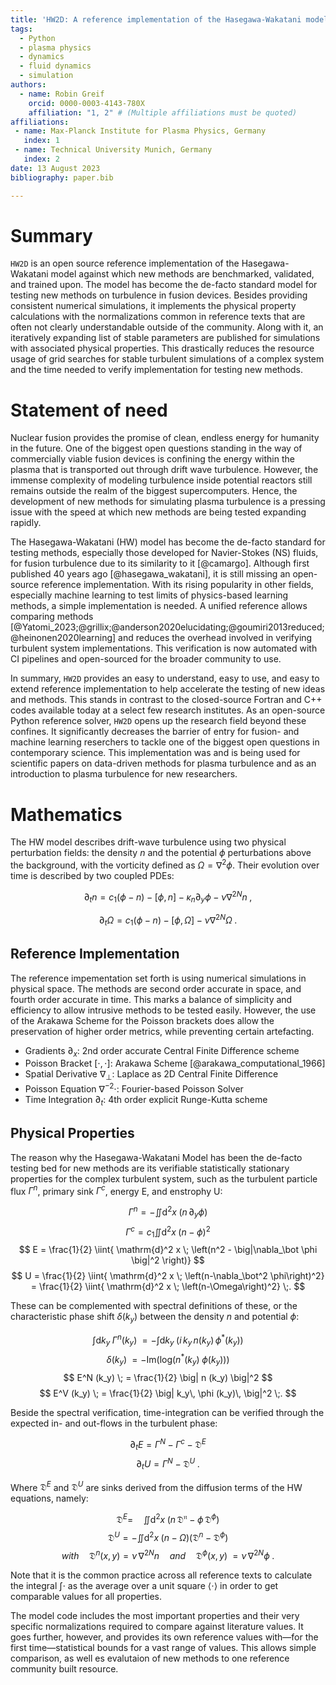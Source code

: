 ```yaml
---
title: 'HW2D: A reference implementation of the Hasegawa-Wakatani model for plasma turbulence in fusion reactors'
tags:
  - Python
  - plasma physics
  - dynamics
  - fluid dynamics
  - simulation
authors:
  - name: Robin Greif
    orcid: 0000-0003-4143-780X
    affiliation: "1, 2" # (Multiple affiliations must be quoted)
affiliations:
 - name: Max-Planck Institute for Plasma Physics, Germany
   index: 1
 - name: Technical University Munich, Germany
   index: 2
date: 13 August 2023
bibliography: paper.bib

---
```


# Summary

`HW2D` is an open source reference implementation of the Hasegawa-Wakatani model
against which new methods are benchmarked, validated, and trained upon. 
The model has become the de-facto standard model for testing new methods on
turbulence in fusion devices. Besides providing consistent numerical simulations, 
it implements the physical property calculations with the normalizations 
common in reference texts that are often not clearly understandable outside of the 
community. Along with it, an iteratively expanding list of stable parameters are 
published for simulations with associated physical properties. This drastically reduces
the resource usage of grid searches for stable turbulent simulations of a complex system
and the time needed to verify implementation for testing new methods.


# Statement of need

Nuclear fusion provides the promise of clean, endless energy for humanity
in the future. One of the biggest open questions standing in the way of 
commercially viable fusion devices is confining the energy within the plasma that 
is transported out through drift wave turbulence. However, the immense complexity 
of modeling turbulence inside potential reactors still remains outside the realm 
of the biggest supercomputers. Hence, the development of new methods for simulating 
plasma turbulence is a pressing issue with the speed at which new methods are being 
tested expanding rapidly. 

The Hasegawa-Wakatani (HW) model has become the de-facto standard for testing methods,
especially those developed for Navier-Stokes (NS) fluids, for fusion turbulence due 
to its similarity to it [@camargo]. Although first published 40 years ago [@hasegawa_wakatani], 
it is still missing an open-source reference implementation. With its rising popularity 
in other fields, especially machine learning to test limits of physics-based learning 
methods, a simple implementation is needed. A unified reference allows comparing methods 
[@Yatomi_2023;@grillix;@anderson2020elucidating;@goumiri2013reduced;@heinonen2020learning]
and reduces the overhead involved in verifying turbulent system implementations.
This verification is now automated with CI pipelines and open-sourced for the broader 
community to use.

In summary, `HW2D` provides an easy to understand, easy to use, and easy to extend 
reference implementation to help accelerate the testing of new ideas and methods.
This stands in contrast to the closed-source Fortran and C++ codes available today at 
a select few research institutes. As an open-source Python reference solver, 
`HW2D` opens up the research field beyond these confines. It significantly decreases the 
barrier of entry for fusion- and machine learning reserchers to tackle one of the 
biggest open questions in contemporary science. This implementation was and is being 
used for scientific papers on data-driven methods for plasma turbulence and 
as an introduction to plasma turbulence for new researchers. 


# Mathematics

The HW model describes drift-wave turbulence using two physical perturbation fields: 
the density $n$ and the potential $\phi$ perturbations above the background, with the vorticity defined as $\Omega = \nabla^2 \phi$. 
Their evolution over time is described by two coupled PDEs:

$$
    \partial_t n = c_1 \left(\phi - n \right)
                     - \left[\phi, n \right]
                     - \kappa_n \partial_y \phi
                     - \nu \nabla^{2N} n \;,
$$

$$
    \partial_t \Omega = c_1 \left( \phi - n \right)
                                    - \left[ \phi, \Omega \right]
                                    - \nu \nabla^{2N} \Omega \;.
$$

## Reference Implementation

The reference impementation set forth is using numerical simulations in physical space.
The methods are second order accurate in space, and fourth order accurate in time.
This marks a balance of simplicity and efficiency to allow intrusive methods to be tested easily.
However, the use of the Arakawa Scheme for the Poisson brackets does allow the preservation of higher order metrics, while preventing certain artefacting.

- Gradients $\partial_x$:  2nd order accurate Central Finite Difference scheme
- Poisson Bracket $[\cdot,\cdot]$:  Arakawa Scheme [@arakawa_computational_1966]
- Spatial Derivative $\nabla_\bot$:  Laplace as 2D Central Finite Difference
- Poisson Equation $\nabla^{-2}\cdot$:  Fourier-based Poisson Solver
- Time Integration $\partial_t$:  4th order explicit Runge-Kutta scheme


## Physical Properties

The reason why the Hasegawa-Wakatani Model has been the de-facto testing bed for new methods are its verifiable statistically stationary properties for the complex turbulent system, such as the turbulent particle flux $\Gamma^n$, primary sink $\Gamma^c$, energy E, and enstrophy U:

$$ \Gamma^n       = - \iint{ \mathrm{d}^2 x \; \left(n\, \partial_y \phi\right) } $$
$$ \Gamma^c       = c_1   \iint{ \mathrm{d}^2 x \; \left(n - \phi\right)^2} $$
$$  E              = \frac{1}{2}  \iint{ \mathrm{d}^2 x \; \left(n^2 - \big|\nabla_\bot \phi \big|^2 \right)} $$
$$  U              = \frac{1}{2}  \iint{ \mathrm{d}^2 x \; \left(n-\nabla_\bot^2  \phi\right)^2} = \frac{1}{2}  \iint{ \mathrm{d}^2 x \; \left(n-\Omega\right)^2} \;. $$

These can be complemented with spectral definitions of these, or the characteristic phase shift $\delta(k_y)$ between the density $n$ and potential $\phi$:

$$  \int{\mathrm{d} k_y \; \Gamma^n (k_y)}   \; = - \int{\mathrm{d} k_y \; \left( i\, k_y\,   n(k_y) \,  \phi^* (k_y) \right) } $$
$$  \delta (k_y)   \; = - \mathrm{Im} \big( \mathrm{log}\left( n^*(k_y)   \; \phi(k_y)    \right) \big) $$
$$  E^N  (k_y)   \; = \frac{1}{2} \big| n (k_y)   \big|^2 $$
$$  E^V  (k_y)   \; = \frac{1}{2} \big| k_y\, \phi (k_y)\,  \big|^2 \;. $$


Beside the spectral verification, time-integration can be verified through the expected in- and out-flows in the turbulent phase:

$$    \partial_t E   = \Gamma^N - \Gamma ^c - \mathfrak{D}^E $$
$$    \partial_t U   = \Gamma^N - \mathfrak{D}^U  \;. $$


Where $\mathfrak{D}^E$ and $\mathfrak{D}^U$ are sinks derived from the diffusion terms of the HW equations, namely:


$$    \mathfrak{D}^E = \quad \iint{ \mathrm{d}^2 x \; (n\, \mathfrak{D^n} - \phi\, \mathfrak{D}^\phi)} $$
$$    \mathfrak{D}^U = -     \iint{ \mathrm{d}^2 x \; (n - \Omega)(\mathfrak{D}^n - \mathfrak{D}^\phi)} $$
$$    with \quad \mathfrak{D}^n (x,y)   = \nu\, \nabla^{2N} n \quad and \quad 
    \mathfrak{D}^\phi (x,y)  \; = \nu\, \nabla^{2N} \phi  \;. $$


Note that it is the common practice across all reference texts to calculate the integral $\int\cdot$ as the average over a unit square $\langle \cdot \rangle$ in order to get comparable values for all properties.

The model code includes the most important properties and their very specific normalizations required to compare against literature values.
It goes further, however, and provides its own reference values with—for the first time—statistical bounds for a vast range of values.
This allows simple comparison, as well es evalutaion of new methods to one reference community built resource.
